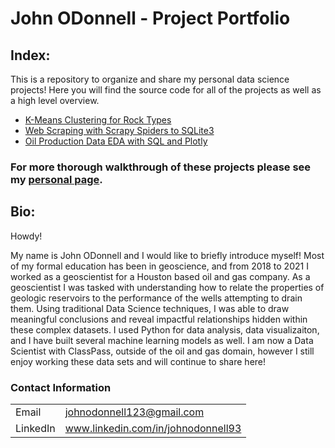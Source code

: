 # John ODonnell - Project Portfolio

## Index:

This is a repository to organize and share my personal data science projects! Here you will find the source code for all of the projects as well as a high level overview. 

- [K-Means Clustering for Rock Types](https://github.com/johnodonnell123/Personal_Projects/tree/master/Cluster_Analysis_Rock_Typing)
- [Web Scraping with Scrapy Spiders to SQLite3](https://github.com/johnodonnell123/Personal_Projects/tree/master/Scraping_Oil_Production)
- [Oil Production Data EDA with SQL and Plotly](https://github.com/johnodonnell123/Personal_Projects/tree/master/Oil_Production_EDA)


### For more thorough walkthrough of these projects please see my [personal page](https://johnodonnell123.github.io).

## Bio:

Howdy! 

My name is John ODonnell and I would like to briefly introduce myself! Most of my formal education has been in geoscience, and from 2018 to 2021 I worked as a geoscientist for a Houston based oil and gas company. As a geoscientist I was tasked with understanding how to relate the properties of geologic reservoirs to the performance of the wells attempting to drain them. Using traditional Data Science techniques, I was able to draw meaningful conclusions and reveal impactful relationships hidden within these complex datasets. I used Python for data analysis, data visualizaiton, and I have built several machine learning models as well. I am now a Data Scientist with ClassPass, outside of the oil and gas domain, however I still enjoy working these data sets and will continue to share here!

### Contact Information

|||
| --- | --- |
|  Email | johnodonnell123@gmail.com |
| LinkedIn | www.linkedin.com/in/johnodonnell93 |
